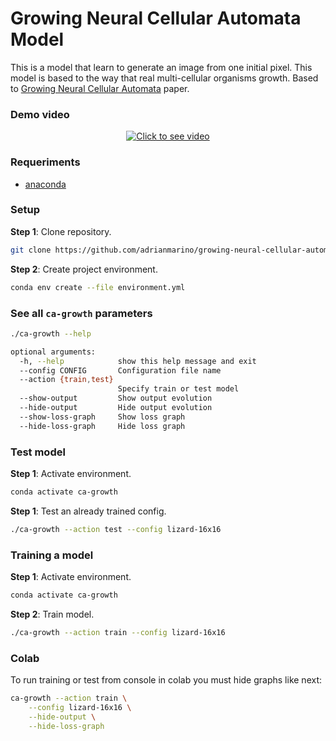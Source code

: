 #  Growing Neural Cellular Automata Model

This is a model that learn to generate an image from one initial pixel. This model is based to the way that real multi-cellular organisms growth. Based to [Growing Neural Cellular Automata](https://distill.pub/2020/growing-ca) paper.


### Demo video

<p align="center">
    <a href="http://www.youtube.com/watch?v=lqLZOWkb81Q" target="_tab"/>
    <img src="http://img.youtube.com/vi/lqLZOWkb81Q/0.jpg" 
        title="Click to see video" 
        alt="Click to see video"/>
    </a>
</p>


### Requeriments

* [anaconda](https://www.anaconda.com/download/#linux)

### Setup

**Step 1**: Clone repository.

```bash
git clone https://github.com/adrianmarino/growing-neural-cellular-automata.git
```

**Step 2**: Create project environment.

```bash
conda env create --file environment.yml
```

### See all `ca-growth` parameters

```bash
./ca-growth --help

optional arguments:
  -h, --help            show this help message and exit
  --config CONFIG       Configuration file name
  --action {train,test}
                        Specify train or test model
  --show-output         Show output evolution
  --hide-output         Hide output evolution
  --show-loss-graph     Show loss graph
  --hide-loss-graph     Hide loss graph
```

### Test model

**Step 1**: Activate environment.

```bash
conda activate ca-growth
```

**Step 1**: Test an already trained config.

```bash
./ca-growth --action test --config lizard-16x16
```

### Training a model

**Step 1**: Activate environment.

```bash
conda activate ca-growth
```

**Step 2**: Train model.

```bash
./ca-growth --action train --config lizard-16x16
```


### Colab

To run training or test from console in colab you must hide graphs like next:


```bash
ca-growth --action train \
    --config lizard-16x16 \
    --hide-output \
    --hide-loss-graph
```
